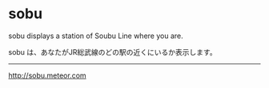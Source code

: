 # sobu

sobu displays a station of Soubu Line where you are.

sobu は、あなたがJR総武線のどの駅の近くにいるか表示します。

---

http://sobu.meteor.com
